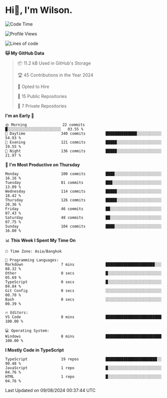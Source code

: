 # Hi👋, I'm Wilson.
<!--START_SECTION:waka-->
![Code Time](http://img.shields.io/badge/Code%20Time-1%2C493%20hrs%2017%20mins-blue)

![Profile Views](http://img.shields.io/badge/Profile%20Views-0-blue)

![Lines of code](https://img.shields.io/badge/From%20Hello%20World%20I%27ve%20Written-316.7%20thousand%20lines%20of%20code-blue)

**🐱 My GitHub Data** 

> 📦 11.2 kB Used in GitHub's Storage 
 > 
> 🏆 45 Contributions in the Year 2024
 > 
> 💼 Opted to Hire
 > 
> 📜 15 Public Repositories 
 > 
> 🔑 7 Private Repositories 
 > 
**I'm an Early 🐤** 

```text
🌞 Morning                22 commits          █░░░░░░░░░░░░░░░░░░░░░░░░   03.55 % 
🌆 Daytime                340 commits         ██████████████░░░░░░░░░░░   54.93 % 
🌃 Evening                121 commits         █████░░░░░░░░░░░░░░░░░░░░   19.55 % 
🌙 Night                  136 commits         █████░░░░░░░░░░░░░░░░░░░░   21.97 % 
```
📅 **I'm Most Productive on Thursday** 

```text
Monday                   100 commits         ████░░░░░░░░░░░░░░░░░░░░░   16.16 % 
Tuesday                  81 commits          ███░░░░░░░░░░░░░░░░░░░░░░   13.09 % 
Wednesday                114 commits         █████░░░░░░░░░░░░░░░░░░░░   18.42 % 
Thursday                 126 commits         █████░░░░░░░░░░░░░░░░░░░░   20.36 % 
Friday                   46 commits          ██░░░░░░░░░░░░░░░░░░░░░░░   07.43 % 
Saturday                 48 commits          ██░░░░░░░░░░░░░░░░░░░░░░░   07.75 % 
Sunday                   104 commits         ████░░░░░░░░░░░░░░░░░░░░░   16.80 % 
```


📊 **This Week I Spent My Time On** 

```text
🕑︎ Time Zone: Asia/Bangkok

💬 Programming Languages: 
Markdown                 7 mins              ██████████████████████░░░   88.32 % 
Other                    0 secs              █░░░░░░░░░░░░░░░░░░░░░░░░   05.69 % 
TypeScript               0 secs              █░░░░░░░░░░░░░░░░░░░░░░░░   04.84 % 
Git Config               0 secs              ░░░░░░░░░░░░░░░░░░░░░░░░░   00.70 % 
Bash                     0 secs              ░░░░░░░░░░░░░░░░░░░░░░░░░   00.39 % 

🔥 Editors: 
VS Code                  8 mins              █████████████████████████   100.00 % 

💻 Operating System: 
Windows                  8 mins              █████████████████████████   100.00 % 
```

**I Mostly Code in TypeScript** 

```text
TypeScript               19 repos            ███████████████████████░░   90.48 % 
JavaScript               1 repo              █░░░░░░░░░░░░░░░░░░░░░░░░   04.76 % 
HTML                     1 repo              █░░░░░░░░░░░░░░░░░░░░░░░░   04.76 % 
```




 Last Updated on 09/08/2024 00:37:44 UTC
<!--END_SECTION:waka-->
